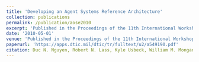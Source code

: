 ```yaml
---
title: 'Developing an Agent Systems Reference Architecture'
collection: publications
permalink: /publication/aose2010
excerpt: 'Published in the Proceedings of the 11th International Workshop on Agent Oriented Software Engineering, May 2010.'
date: '2010-05-01'
venue: 'Published in the Proceedings of the 11th International Workshop on Agent Oriented Software Engineering, May 2010.'
paperurl: 'https://apps.dtic.mil/dtic/tr/fulltext/u2/a549190.pdf'
citation: Duc N. Nguyen, Robert N. Lass, Kyle Usbeck, William M. Mongan, Christopher T. Cannon, William C. Regli, Israel Mayk and Todd Urness Developing an Agent Systems Reference Architecture Published in the Proceedings of the 11th International Workshop on Agent Oriented Software Engineering, May 2010.
---
```



